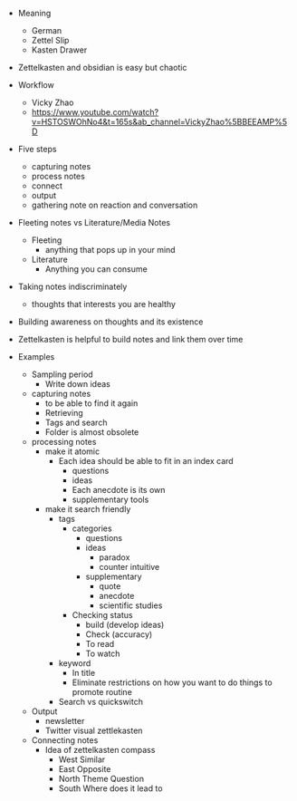 
- Meaning
	- German
	- Zettel Slip
	- Kasten Drawer

- Zettelkasten and obsidian is easy but chaotic
- Workflow
	- Vicky Zhao
	- https://www.youtube.com/watch?v=HSTOSWOhNo4&t=165s&ab_channel=VickyZhao%5BBEEAMP%5D
- Five steps
	- capturing notes
	- process notes
	- connect
	- output
	- gathering note on reaction and conversation
- Fleeting notes vs Literature/Media Notes
	- Fleeting
		- anything that pops up in your mind
	- Literature
		- Anything you can consume
- Taking notes indiscriminately
	- thoughts that interests you are healthy
- Building awareness on thoughts and its existence
- Zettelkasten is helpful to build notes and link them over time
- Examples
	- Sampling period
		- Write down ideas
	- capturing notes
		- to be able to find it again
		- Retrieving
		- Tags and search
		- Folder is almost obsolete
	- processing notes
		- make it atomic
			- Each idea should be able to fit in an index card
				- questions
				- ideas
				- Each anecdote is its own
				- supplementary tools
		- make it search friendly
			- tags 
				- categories
					- questions
					- ideas
						- paradox
						- counter intuitive
					- supplementary
						- quote
						- anecdote
						- scientific studies
				- Checking status
					- build (develop ideas)
					- Check (accuracy)
					- To read
					- To watch
			- keyword 
				- In title
				- Eliminate restrictions on how you want to do things to promote routine
			- Search vs quickswitch
	- Output
		- newsletter
		- Twitter visual zettlekasten
	- Connecting notes
		- Idea of zettelkasten compass
			- West Similar
			- East Opposite
			- North Theme Question
			- South Where does it lead to

